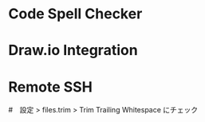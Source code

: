 # Code Spell Checker

# Draw.io Integration

# Remote SSH

#　設定 > files.trim > Trim Trailing Whitespace にチェック

